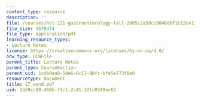 ```yaml
---
content_type: resource
description: ''
file: /courses/hst-121-gastroenterology-fall-2005/2a59cc98468bf1c12c4132fc0349ac62_17_wand.pdf
file_size: 4579474
file_type: application/pdf
learning_resource_types:
- Lecture Notes
license: https://creativecommons.org/licenses/by-nc-sa/4.0/
ocw_type: OCWFile
parent_title: Lecture Notes
parent_type: CourseSection
parent_uid: 1c4b8ea0-5de6-6c17-9bfc-bfe5e773f8e0
resourcetype: Document
title: 17_wand.pdf
uid: 2a59cc98-468b-f1c1-2c41-32fc0349ac62
---
```

